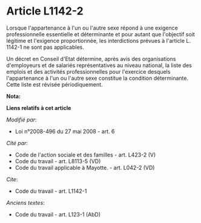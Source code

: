 # Article L1142-2

Lorsque l'appartenance à l'un ou l'autre sexe répond à une exigence professionnelle essentielle et déterminante et pour
autant que l'objectif soit légitime et l'exigence proportionnée, les interdictions prévues à l'article L. 1142-1 ne sont pas
applicables. 

Un décret en Conseil d'Etat détermine, après avis des organisations d'employeurs et de salariés représentatives au niveau
national, la liste des emplois et des activités professionnelles pour l'exercice desquels l'appartenance à l'un ou l'autre
sexe constitue la condition déterminante. Cette liste est révisée périodiquement.

**Nota:**



**Liens relatifs à cet article**

_Modifié par_:

  - Loi n°2008-496 du 27 mai 2008 - art. 6

_Cité par_:

  - Code de l'action sociale et des familles - art. L423-2 (V)
  - Code du travail - art. L8113-5 (VD)
  - Code du travail applicable à Mayotte. - art. L042-2 (VD)

_Cite_:

  - Code du travail - art. L1142-1

_Anciens textes_:

  - Code du travail - art. L123-1 (AbD)
